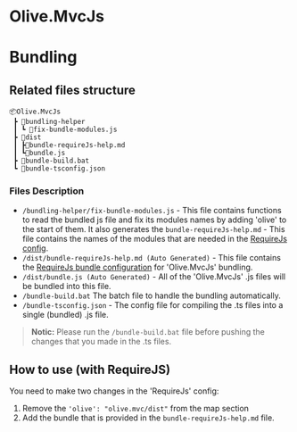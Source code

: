 # Olive.MvcJs



# Bundling

## Related files structure
```
📦Olive.MvcJs
 ┣ 📂bundling-helper
 ┃ ┗ 📜fix-bundle-modules.js
 ┣ 📂dist
 ┃ ┣📜bundle-requireJs-help.md
 ┃ ┗📜bundle.js
 ┣ 📜bundle-build.bat
 ┗ 📜bundle-tsconfig.json
```
### Files Description
- `/bundling-helper/fix-bundle-modules.js` - This file contains functions to read the bundled js file and fix its modules names by adding 'olive' to the start of them. It also generates the `bundle-requireJs-help.md` - This file contains the names of the modules that are needed in the [RequireJs config](https://requirejs.org/docs/api.html#config).
- `/dist/bundle-requireJs-help.md (Auto Generated)` - This file contains the [RequireJs bundle configuration](https://requirejs.org/docs/api.html#config-bundles) for 'Olive.MvcJs' bundling.
- `/dist/bundle.js (Auto Generated)` - All of the 'Olive.MvcJs' .js files will be bundled into this file.
- `/bundle-build.bat`
	The batch file to handle the bundling automatically.
- `/bundle-tsconfig.json` - The config file for compiling the .ts files into a single (bundled) .js file.


> **Notic:** Please run the `/bundle-build.bat` file before pushing the changes that you made in the .ts files.

## How to use (with RequireJS)
You need to make two changes in the 'RequireJs' config:

1. Remove the `'olive': "olive.mvc/dist"` from the map section
2. Add the bundle that is provided in the `bundle-requireJs-help.md` file.
